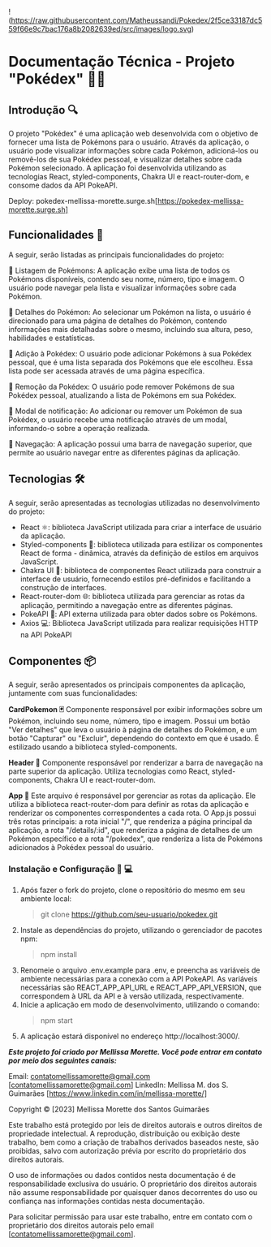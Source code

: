 !(https://raw.githubusercontent.com/Matheussandi/Pokedex/2f5ce33187dc559f66e9c7bac176a8b2082639ed/src/images/logo.svg)

# **Documentação Técnica - Projeto "Pokédex" 🐱‍👤**

## **Introdução 🔍**

O projeto "Pokédex" é uma aplicação web desenvolvida com o objetivo de fornecer uma lista de Pokémons para o usuário. Através da aplicação, o usuário pode visualizar informações sobre cada Pokémon, adicioná-los ou removê-los de sua Pokédex pessoal, e visualizar detalhes sobre cada Pokémon selecionado. A aplicação foi desenvolvida utilizando as tecnologias React, styled-components, Chakra UI e react-router-dom, e consome dados da API PokeAPI.

Deploy: pokedex-mellissa-morette.surge.sh[https://pokedex-mellissa-morette.surge.sh]

## **Funcionalidades 🎉**

A seguir, serão listadas as principais funcionalidades do projeto:

📌 Listagem de Pokémons: A aplicação exibe uma lista de todos os Pokémons disponíveis, contendo seu nome, número, tipo e imagem. O usuário pode navegar pela lista e visualizar informações sobre cada Pokémon.

📌 Detalhes do Pokémon: Ao selecionar um Pokémon na lista, o usuário é direcionado para uma página de detalhes do Pokémon, contendo informações mais detalhadas sobre o mesmo, incluindo sua altura, peso, habilidades e estatísticas.

📌 Adição à Pokédex: O usuário pode adicionar Pokémons à sua Pokédex pessoal, que é uma lista separada dos Pokémons que ele escolheu. Essa lista pode ser acessada através de uma página específica.

📌 Remoção da Pokédex: O usuário pode remover Pokémons de sua Pokédex pessoal, atualizando a lista de Pokémons em sua Pokédex.

📌 Modal de notificação: Ao adicionar ou remover um Pokémon de sua Pokédex, o usuário recebe uma notificação através de um modal, informando-o sobre a operação realizada.

📌 Navegação: A aplicação possui uma barra de navegação superior, que permite ao usuário navegar entre as diferentes páginas da aplicação.

## **Tecnologias 🛠️**

A seguir, serão apresentadas as tecnologias utilizadas no desenvolvimento do projeto:

* React ⚛️: biblioteca JavaScript utilizada para criar a interface de usuário da aplicação.
* Styled-components 💅: biblioteca utilizada para estilizar os componentes React de forma - dinâmica, através da definição de estilos em arquivos JavaScript.
* Chakra UI 🔧: biblioteca de componentes React utilizada para construir a interface de usuário, fornecendo estilos pré-definidos e facilitando a construção de interfaces.
* React-router-dom 🌐: biblioteca utilizada para gerenciar as rotas da aplicação, permitindo a navegação entre as diferentes páginas.
* PokeAPI 🐾: API externa utilizada para obter dados sobre os Pokémons.
* Axios 💻: Biblioteca JavaScript utilizada para realizar requisições HTTP na API PokeAPI

## **Componentes 📦**

A seguir, serão apresentados os principais componentes da aplicação, juntamente com suas funcionalidades:

**CardPokemon 🃏**
Componente responsável por exibir informações sobre um Pokémon, incluindo seu nome, número, tipo e imagem. Possui um botão "Ver detalhes" que leva o usuário à página de detalhes do Pokémon, e um botão "Capturar" ou "Excluir", dependendo do contexto em que é usado. É estilizado usando a biblioteca styled-components.

**Header 🧭**
Componente responsável por renderizar a barra de navegação na parte superior da aplicação. Utiliza tecnologias como React, styled-components, Chakra UI e react-router-dom.

**App 📱**
Este arquivo é responsável por gerenciar as rotas da aplicação. Ele utiliza a biblioteca react-router-dom para definir as rotas da aplicação e renderizar os componentes correspondentes a cada rota. O App.js possui três rotas principais: a rota inicial "/", que renderiza a página principal da aplicação, a rota "/details/:id", que renderiza a página de detalhes de um Pokémon específico e a rota "/pokedex", que renderiza a lista de Pokémons adicionados à Pokédex pessoal do usuário.

### **Instalação e Configuração 📝 💻**

1) Após fazer o fork do projeto, clone o repositório do mesmo em seu ambiente local:
	> git clone https://github.com/seu-usuario/pokedex.git
2) Instale as dependências do projeto, utilizando o gerenciador de pacotes npm:
	> npm install
3) Renomeie o arquivo .env.example para .env, e preencha as variáveis de ambiente necessárias para a conexão com a API PokeAPI. As variáveis necessárias são REACT_APP_API_URL e REACT_APP_API_VERSION, que correspondem à URL da API e à versão utilizada, respectivamente.
4) Inicie a aplicação em modo de desenvolvimento, utilizando o comando:
	> npm start
5) A aplicação estará disponível no endereço http://localhost:3000/.

***Este projeto foi criado por Mellissa Morette. Você pode entrar em contato por meio dos seguintes canais:***

Email: contatomellissamorette@gmail.com [contatomellissamorette@gmail.com] LinkedIn: Mellissa M. dos S. Guimarães [https://www.linkedin.com/in/mellissa-morette/]

Copyright © [2023] Mellissa Morette dos Santos Guimarães

Este trabalho está protegido por leis de direitos autorais e outros direitos de propriedade intelectual. A reprodução, distribuição ou exibição deste trabalho, bem como a criação de trabalhos derivados baseados neste, são proibidas, salvo com autorização prévia por escrito do proprietário dos direitos autorais.

O uso de informações ou dados contidos nesta documentação é de responsabilidade exclusiva do usuário. O proprietário dos direitos autorais não assume responsabilidade por quaisquer danos decorrentes do uso ou confiança nas informações contidas nesta documentação.

Para solicitar permissão para usar este trabalho, entre em contato com o proprietário dos direitos autorais pelo email [contatomellissamorette@gmail.com].

